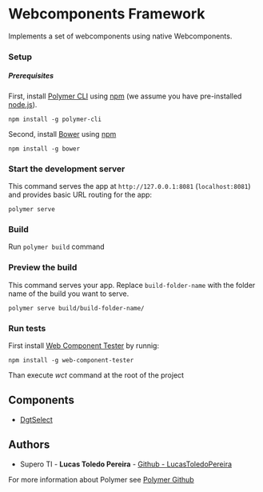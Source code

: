 # Webcomponents Framework

Implements a set of webcomponents using native Webcomponents.

### Setup

##### Prerequisites

First, install [Polymer CLI](https://github.com/Polymer/polymer-cli) using
[npm](https://www.npmjs.com) (we assume you have pre-installed [node.js](https://nodejs.org)).

    npm install -g polymer-cli

Second, install [Bower](https://bower.io/) using [npm](https://www.npmjs.com)

    npm install -g bower

### Start the development server

This command serves the app at `http://127.0.0.1:8081` (`localhost:8081`) and provides basic URL
routing for the app:

    polymer serve

### Build

Run `polymer build` command

### Preview the build

This command serves your app. Replace `build-folder-name` with the folder name of the build you want to serve.

    polymer serve build/build-folder-name/

### Run tests

First install [Web Component Tester](https://github.com/Polymer/tools/tree/master/packages/web-component-tester) by runnig:

    npm install -g web-component-tester

Than execute *wct* command at the root of the project


## Components

- [DgtSelect](src/components/dgt-select)



## Authors
* Supero TI - **Lucas Toledo Pereira** - [Github - LucasToledoPereira](https://github.com/LucasToledoPereira)



For more information about Polymer see [Polymer Github](https://github.com/Polymer/polymer)
